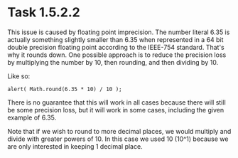 # Task 1.5.2.2

This issue is caused by floating point imprecision. The number literal 6.35 is
actually something slightly smaller than 6.35 when represented in a 64 bit 
double precision floating point according to the IEEE-754 standard. That's why 
it rounds down. One possible approach is to reduce the precision loss by 
multiplying the number by 10, then rounding, and then dividing by 10.  

Like so:

```
alert( Math.round(6.35 * 10) / 10 );
```

There is no guarantee that this will work in all cases because there will still
be some precision loss, but it will work in some cases, including the given 
example of 6.35.

Note that if we wish to round to more decimal places, we would multiply and
divide with greater powers of 10. In this case we used 10 (10^1) because we are
only interested in keeping 1 decimal place.

